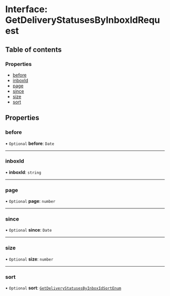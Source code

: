 # Interface: GetDeliveryStatusesByInboxIdRequest

## Table of contents

### Properties

- [before](GetDeliveryStatusesByInboxIdRequest.md#before)
- [inboxId](GetDeliveryStatusesByInboxIdRequest.md#inboxid)
- [page](GetDeliveryStatusesByInboxIdRequest.md#page)
- [since](GetDeliveryStatusesByInboxIdRequest.md#since)
- [size](GetDeliveryStatusesByInboxIdRequest.md#size)
- [sort](GetDeliveryStatusesByInboxIdRequest.md#sort)

## Properties

### <a id="before" name="before"></a> before

• `Optional` **before**: `Date`

___

### <a id="inboxid" name="inboxid"></a> inboxId

• **inboxId**: `string`

___

### <a id="page" name="page"></a> page

• `Optional` **page**: `number`

___

### <a id="since" name="since"></a> since

• `Optional` **since**: `Date`

___

### <a id="size" name="size"></a> size

• `Optional` **size**: `number`

___

### <a id="sort" name="sort"></a> sort

• `Optional` **sort**: [`GetDeliveryStatusesByInboxIdSortEnum`](../enums/GetDeliveryStatusesByInboxIdSortEnum.md)
